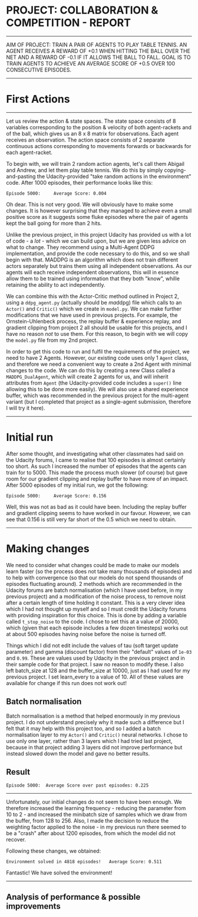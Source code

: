 # PROJECT: COLLABORATION & COMPETITION - REPORT 

------

AIM OF PROJECT: TRAIN A PAIR OF AGENTS TO PLAY TABLE TENNIS. AN AGENT RECEIVES A REWARD OF +0.1 WHEN HITTING THE BALL OVER THE NET AND A REWARD OF -0.1 IF IT ALLOWS THE BALL TO FALL. GOAL IS TO TRAIN AGENTS TO ACHIEVE AN AVERAGE SCORE OF +0.5 OVER 100 CONSECUTIVE EPISODES.

------

# First Actions 

------

Let us review the action & state spaces. The state space consists of 8 variables corresponding to the position & velocity of both agent-rackets and of the ball, which gives us an 8 x 8 matrix for observations. Each agent receives an observation. The action space consists of 2 separate continuous actions corresponding to movements forwards or backwards for each agent-racket. 

To begin with, we will train 2 random action agents, let's call them Abigail and Andrew, and let them play table tennis. We do this by simply copying-and-pasting the Udacity-provided "take random actions in the environment" code. After 1000 episodes, their performance looks like this: 

`Episode 5000:     Average Score: 0.004`

Oh dear. This is not very good. We will obviously have to make some changes. It is however surprising that they managed to achieve even a small positive score as it suggests some fluke episodes where the pair of agents kept the ball going for more than 2 hits. 

Unlike the previous project, in this project Udacity has provided us with a lot of code - a *lot* - which we can build upon, but we are given less advice on what to change. They recommend using a Multi-Agent DDPG implementation, and provide the code necessary to do this, and so we shall begin with that. MADDPG is an algorithm which does not train different actors separately but trains them using all independent observations. As our agents will each receive independent observations, this will in essence allow them to be trained using information that they both "know", whille retaining the ability to act independently. 

We can combine this with the Actor-Critic method outlined in Project 2, using a `ddpg_agent.py` (actually should be *ma*ddpg) file which calls to an `Actor()` and `Critic()` which we create in `model.py`. We can make further modifications that we have used in previous projects. For example, the Ornstein-Uhlenbeck process, the replay buffer & experience replay, and gradient clipping from project 2 all should be usable for this projects, and I have no reason *not* to use them. For this reason, to begin with we will copy the `model.py` file from my 2nd project. 

In order to get this code to run and fulfil the requirements of the project, we need to have 2 Agents. However, our existing code uses only 1 `Agent` class, and therefore we need a convenient way to create a 2nd Agent with minimal changes to the code. We can do this by creating a new Class called a `MADDPG_DualAgent`, which will create 2 agents for us, and will inherit attributes from `Agent` (the Udacity-provided code includes a `super()` line allowing this to be done more easily). We will also use a shared experience buffer, which was recommended in the previous project for the multi-agent variant (but I completed that project as a single-agent submission, therefore I will try it here).

-------

# Initial run 

After some thought, and investigating what other classmates had said on the Udacity forums, I came to realise that 100 episodes is almost certainly too short. As such I increased the number of episodes that the agents can train for to 5000. This made the process much slower (of course) but gave room for our gradient clipping and replay buffer to have more of an impact. After 5000 episodes of my initial run, we got the following:

`Episode 5000:     Average Score: 0.156`

Well, this was not as bad as it could have been. Including the replay buffer and gradient clipping seems to have worked in our favour. However, we can see that 0.156 is still very far short of the 0.5 which we need to obtain. 

------

# Making changes

We need to consider what changes could be made to make our models learn faster (so the process does not take many thousands of episodes) and to help with convergence (so that our models do not spend thousands of episodes fluctuating around). 2 methods which are recommended in the Udacity forums are batch normalisation (which I have used before, in my previous project) and a modification of the noise process, to remove noist after a certain length of time holding it constant. This is a very clever idea which I had not thought up myself and so I must credit the Udacity forums with providing inspiration for this choice. This is done by adding a variable called `t_stop_noise` to the code. I chose to set this at a value of 20000, which (given that each episode includes a few dozen timesteps) works out at about 500 episodes having noise before the noise is turned off. 

Things which I did not edit include the values of tau (soft target update parameter) and gamma (discount factor) from their "default" values of `1e-03` and `0.99`. These are values used by Udacity in the previous project and in their sample code for that project. I saw no reason to modify these. I also left batch_size at 128 and the buffer_size at 10000, just as I had used for my previous project. I set learn_every to a value of 10. All of these values are available for change if this run does not work out! 

## Batch normalisation 

Batch normalisation is a method that helped enormously in my previous project. I do not understand precisely why it made such a difference but I felt that it may help with this project too, and so I added a batch normalisation layer to my `Actor()` and `Critic()` neural networks. I chose to use only one layer, rather than 3 layers which I had tried last project, because in that project adding 3 layers did not improve performance but instead slowed down the model and gave no better results. 

## Result 

`Episode 5000: 	Average Score over past episodes: 0.225`

------
 
Unfortunately, our initial changes do not seem to have been enough. We therefore increased the learning frequency - reducing the parameter from 10 to 2 - and increased the minibatch size of samples which we draw from the buffer, from 128 to 256. Also, I made the decision to reduce the weighting factor applied to the noise - in my previous run there seemed to be a "crash" after about 1200 episodes, from which the model did not recover. 

Following these changes, we obtained: 

`Environment solved in 4818 episodes!	Average Score: 0.511`

Fantastic! We have solved the environment!

-------

## Analysis of performance & possible improvements 




